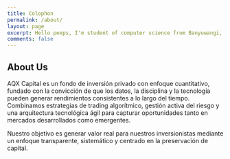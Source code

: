 ```yaml
---
title: Colophon
permalink: /about/
layout: page
excerpt: Hello peeps, I'm student of computer science from Banyuwangi, living in Jogjakarta. This blog for documentation about my programming journey, running on jekyll, hosting on netlify and using my own simple theme.
comments: false
---
```


<body>
  <div class="justified-text">
    <h2>About Us</h2>
    <p>
      AQX Capital es un fondo de inversión privado con enfoque cuantitativo, fundado con la convicción de que los datos, la disciplina y la tecnología pueden generar rendimientos consistentes a lo largo del tiempo. Combinamos estrategias de trading algorítmico, gestión activa del riesgo y una arquitectura tecnológica ágil para capturar oportunidades tanto en mercados desarrollados como emergentes.
    </p>
    <p>
      Nuestro objetivo es generar valor real para nuestros inversionistas mediante un enfoque transparente, sistemático y centrado en la preservación de capital.
    </p>
  </div>
</body>

